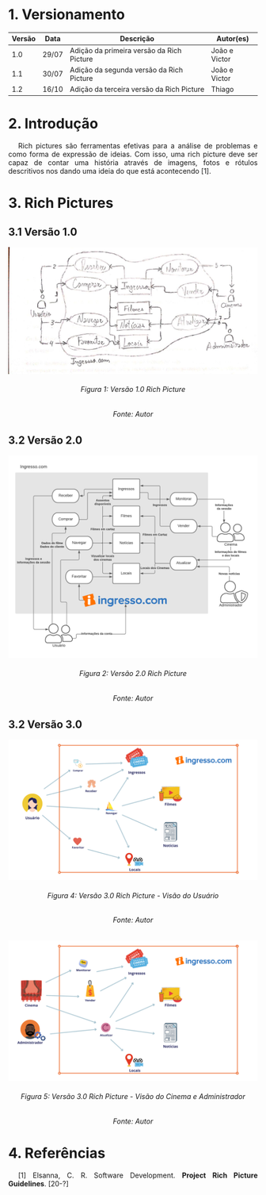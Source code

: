 # 1. Versionamento
|Versão|Data|Descrição|Autor(es)|
|------|----|---------|---------|
|1.0|29/07|Adição da primeira versão da Rich Picture|João e Victor|
|1.1|30/07|Adição da segunda versão da Rich Picture|João e Victor|
|1.2|16/10|Adição da terceira versão da Rich Picture|Thiago|

# 2. Introdução
<p style="text-align: justify; text-indent: 20px"> Rich pictures são ferramentas efetivas para a análise de problemas e como forma de expressão de ideias. Com isso, uma rich picture deve ser capaz de contar uma história através de imagens, fotos e rótulos descritivos nos dando uma ideia do que está acontecendo [1].</p>

# 3. Rich Pictures
## 3.1 Versão 1.0
![RichPictureV1](../assets/pre_rastreabilidade/richPictureV1.png)
<h6 align = "center">Figura 1: Versão 1.0 Rich Picture</h6>
<h6 align = "center">Fonte: Autor</h6>

## 3.2 Versão 2.0
![RichPictureV2](../assets/pre_rastreabilidade/richPictureV2.png)
<h6 align = "center">Figura 2: Versão 2.0 Rich Picture</h6>
<h6 align = "center">Fonte: Autor</h6>

## 3.2 Versão 3.0
![RichPictureV3](../assets/pre_rastreabilidade/richPictureV3-1.png)
<h6 align = "center">Figura 4: Versão 3.0 Rich Picture - Visão do Usuário</h6>
<h6 align = "center">Fonte: Autor</h6>

![RichPictureV3](../assets/pre_rastreabilidade/richPictureV3-2.png)
<h6 align = "center">Figura 5: Versão 3.0 Rich Picture - Visão do Cinema e Administrador</h6>
<h6 align = "center">Fonte: Autor</h6>

# 4. Referências
<p style="text-align: justify; text-indent: 20px">[1] Elsanna, C. R. Software Development. <b>Project Rich Picture Guidelines</b>. [20-?]</p>
